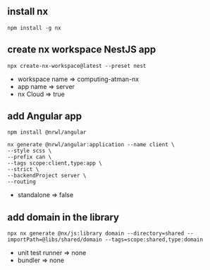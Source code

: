 ## install nx
```
npm install -g nx
```

## create nx workspace NestJS app
```
npx create-nx-workspace@latest --preset nest
```
- workspace name => computing-atman-nx
- app name => server
- nx Cloud => true

## add Angular app
```
npm install @nrwl/angular
```

```
nx generate @nrwl/angular:application --name client \
--style scss \
--prefix can \
--tags scope:client,type:app \
--strict \
--backendProject server \
--routing
```
- standalone => false

## add domain in the library
```
npx nx generate @nx/js:library domain --directory=shared --importPath=@libs/shared/domain --tags=scope:shared,type:domain
```
- unit test runner => none
- bundler => none
